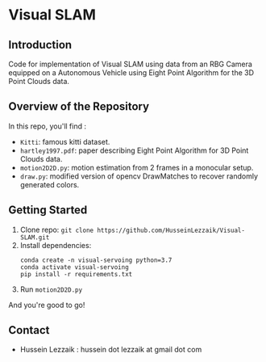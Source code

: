 # Visual SLAM

## Introduction
Code for implementation of Visual SLAM using data from an RBG Camera equipped on a Autonomous Vehicle using Eight Point Algorithm for the 3D Point Clouds data.

## Overview of the Repository
In this repo, you'll find :
* `Kitti`: famous kitti dataset.
* `hartley1997.pdf`: paper describing Eight Point Algorithm for 3D Point Clouds data.
* `motion2D2D.py`: motion estimation from 2 frames in a monocular setup.
* `draw.py`: modified version of opencv DrawMatches to recover randomly generated colors.

## Getting Started
1.  Clone repo: `git clone https://github.com/HusseinLezzaik/Visual-SLAM.git`
2.  Install dependencies:
    ```
    conda create -n visual-servoing python=3.7
    conda activate visual-servoing
    pip install -r requirements.txt
    ```
3. Run `motion2D2D.py`

And you're good to go!

## Contact
* Hussein Lezzaik : hussein dot lezzaik at gmail dot com


